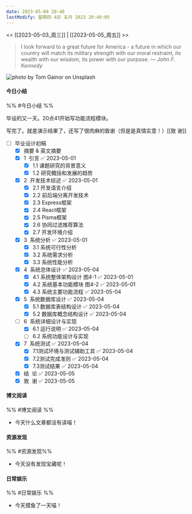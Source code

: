 ```yaml
---
date: 2023-05-04 20:40
lastModify: 星期四 4日 五月 2023 20:40:05
---
```


<< [[2023-05-03_周三]] | [[2023-05-05_周五]] >>

> I look forward to a great future for America - a future in which our country will match its military strength with our moral restraint, its wealth with our wisdom, its power with our purpose.
> — <cite>John F. Kennedy</cite>

![photo by Tom Gainor on Unsplash](https://images.unsplash.com/photo-1531512073830-ba890ca4eba2?crop=entropy&cs=srgb&fm=jpg&ixid=MnwzNjM5Nzd8MHwxfHJhbmRvbXx8fHx8fHx8fDE2ODMyMDQwMDc&ixlib=rb-4.0.3&q=85&w=200&h=200)

#### 今日小结
%% #今日小结 %%

毕设的又一天。20点41开始写功能流程模块。

写完了。就差演示结果了，还写了很肉麻的致谢（但是是真情实意！）[[致  谢]]

- [ ] 毕业设计初稿
    - [x] 摘要 & 英文摘要
    - [x] 1  引言 ✅ 2023-05-01
        - [x] 1.1 课题研究的背景意义
        - [x] 1.2 研究概括和发展的趋势
    - [x] 2  开发技术综述 ✅ 2023-05-01
        - [x] 2.1 开发语言介绍
        - [x] 2.2 前后端分离开发技术
        - [x] 2.3 Express框架
        - [x] 2.4 React框架
        - [x] 2.5 Pisma框架
        - [x] 2.6 协同过滤推荐算法
        - [x] 2.7 开发环境介绍
    - [x] 3  系统分析 ✅ 2023-05-01
        - [x] 3.1 系统可行性分析
        - [x] 3.2 系统需求分析
        - [x] 3.3 系统性能分析
    - [x] 4  系统总体设计 ✅ 2023-05-04
        - [x] 4.1 系统整体架构设计 图4-1 ✅ 2023-05-01
        - [x] 4.2 系统基本功能模块 图4-2 ✅ 2023-05-01
        - [x] 4.3 系统主要功能流程 ✅ 2023-05-04
    - [x] 5  系统数据库设计 ✅ 2023-05-04
        - [x] 5.1 数据库表结构设计 ✅ 2023-05-04
        - [x] 5.2 数据库概念结构设计 ✅ 2023-05-04
    - [ ] 6  系统详细设计与实现
        - [x] 6.1 运行说明 ✅ 2023-05-04
        - [ ] 6.2 系统功能设计与实现
    - [x] 7  系统测试 ✅ 2023-05-04
        - [x] 7.1测试环境与测试辅助工具 ✅ 2023-05-04
        - [x] 7.2测试完成准则 ✅ 2023-05-04
        - [x] 7.3测试结果 ✅ 2023-05-04
    - [x] 结  论 ✅ 2023-05-05
    - [x] 致  谢 ✅ 2023-05-05

#### 博文阅读
%% #博文阅读 %%

- 今天什么文章都没有读喵！

#### 资源发现
%% #资源发现%%

- 今天没有发现宝藏呢！

#### 日常娱乐
%% #日常娱乐 %%

- 今天摸鱼了一天喵！

